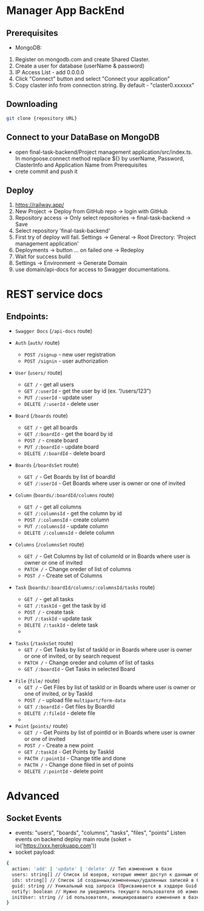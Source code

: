 # Manager App BackEnd

## Prerequisites

- MongoDB: 
1) Register on mongodb.com and create Shared Claster. 
2) Create a user for database (userName & password)
3) IP Access List - add 0.0.0.0
4) Click "Connect" button and select "Connect your application"
5) Copy claster info from connection string. By default - "claster0.xxxxxx"

## Downloading

```bash
git clone {repository URL}
```

## Connect to your DataBase on MongoDB
- open final-task-backend/Project management application/src/index.ts. In mongoose.connect method replace ${} by userName, Password, ClasterInfo and Application Name from Prerequisites
- crete commit and push it

## Deploy
1. https://railway.app/
2. New Project -> Deploy from GitHub repo -> login with GitHub
3. Repository access -> Only select repositories -> final-task-backend -> Save
4. Select repository 'final-task-backend'
5. First try of deploy will fail. Settings -> General -> Root Directory: 'Project management application'
6. Deployments -> button ... on failed one -> Redeploy
7. Wait for success build
8. Settings -> Environment -> Generate Domain
9. use domain/api-docs for access to Swagger documentations.

# REST service docs

## Endpoints:

- `Swagger Docs` (`/api-docs` route)
- `Auth` (`auth/` route)
  - `POST /signup` - new user registration
  - `POST /signin` - user authorization
- `User` (`users/` route)

  - `GET /` - get all users
  - `GET /:userId` - get the user by id (ex. “/users/123”)
  - `PUT /:userId` - update user
  - `DELETE /:userId` - delete user

- `Board` (`/boards` route)

  - `GET /` - get all boards
  - `GET /:boardId` - get the board by id
  - `POST /` - create board
  - `PUT /:boardId` - update board
  - `DELETE /:boardId` - delete board
- `Boards` (`/boardsSet` route)
  - `GET /` - Get Boards by list of boardId
  - `GET /:userId` - Get Boards where user is owner or one of invited

- `Column` (`boards/:boardId/columns` route)

  - `GET /` - get all columns
  - `GET /:columnsId` - get the column by id
  - `POST /:columnsId` - create column
  - `PUT /:columnsId` - update column
  - `DELETE /:columnsId` - delete column
- `Columns` (`/columnsSet` route)
  - `GET /` - Get Columns by list of columnId or in Boards where user is owner or one of invited
  - `PATCH /` - Change oreder of list of columns
  - `POST /` - Create set of Columns


* `Task` (`boards/:boardId/columns/:columnsId/tasks` route)

  - `GET /` - get all tasks
  - `GET /:taskId` - get the task by id
  - `POST /` - create task
  - `PUT /:taskId` - update task
  - `DELETE /:taskId` - delete task
  - 
- `Tasks` (`/tasksSet` route)
  - `GET /` - Get Tasks by list of taskId or in Boards where user is owner or one of invited, or by search request
  - `PATCH /` - Change oreder and column of list of tasks
  - `GET /:boardId` - Get Tasks in selected Board

* `File` (`file/` route)
  - `GET /` - Get Files by list of taskId or in Boards where user is owner or one of invited, or by TaskId
  - `POST /` - upload file `multipart/form-data`
  - `GET /:boardId` - Get files by BoardId
  - `DELETE /:fileId` - delete file
  - 
* `Point` (`points/` route)
  - `GET /` - Get Points by list of pointId or in Boards where user is owner or one of invited
  - `POST /` - Create a new point
  - `GET /:taskId` - Get Points by TaskId
  - `PACTH /:pointId` - Change title and done
  - `PACTH /` - Change done filed in set of points
  - `DELETE /:pointId` - delete point

# Advanced

## Socket Events
- events: "users", "boards", "columns", "tasks", "files", "points"
Listen events on backend deploy main route (soket = io('https://xxx.herokuapp.com'))
- socket payload: 
```bash
{
  action: 'add' | 'update' | 'delete' // Тип изменения в базе
  users: string[] // Список id юзеров, которые имеют доступ к данным об обновлении чего-то в базе(Например, при изменении колонки здесь будет список из владельца доски и приглашенных на нее пользователей)
  ids: string[] // Список id созданных/измененных/удаленных записей в базе
  guid: string // Уникальный код запроса (Присваивается в хэддере Guid запроса на бэкенд)
  notify: boolean // Нужно ли уведомлять текущего пользователя об изменениях в базе
  initUser: string // id пользователя, инициировавшего изменения в базе (Присваивается в хэддере initUser запроса на бэкенд) 
}
```
